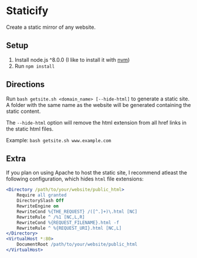 # Staticify
Create a static mirror of any website. 

## Setup
1. Install node.js ^8.0.0 (I like to install it with [nvm](https://github.com/creationix/nvm#installation))
2. Run `npm install`

## Directions
Run `bash getsite.sh <domain_name> [--hide-html]` to generate a static site. A folder with the same name as the website will be generated containing the static content.

The `--hide-html` option will remove the html extension from all href links in the static html files.

Example: `bash getsite.sh www.example.com`

## Extra
If you plan on using Apache to host the static site, I recommend atleast the following configuration, which hides `html` file extensions:
```Apache
<Directory /path/to/your/website/public_html>
	Require all granted
	DirectorySlash Off
	RewriteEngine on
	RewriteCond %{THE_REQUEST} /([^.]+)\.html [NC]
	RewriteRule ^ /%1 [NC,L,R]
	RewriteCond %{REQUEST_FILENAME}.html -f
	RewriteRule ^ %{REQUEST_URI}.html [NC,L]
</Directory>
<VirtualHost *:80>
	DocumentRoot /path/to/your/website/public_html
</VirtualHost>
```
